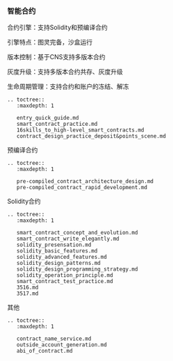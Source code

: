### 智能合约

合约引擎：支持Solidity和预编译合约

引擎特点：图灵完备，沙盒运行

版本控制：基于CNS支持多版本合约

灰度升级：支持多版本合约共存、灰度升级

生命周期管理：支持合约和账户的冻结、解冻

```eval_rst
.. toctree::
   :maxdepth: 1

   entry_quick_guide.md
   smart_contract_practice.md
   16skills_to_high-level_smart_contracts.md
   contract_design_practice_deposit&points_scene.md
```

预编译合约

```eval_rst
.. toctree::
   :maxdepth: 1

   pre-compiled_contract_architecture_design.md
   pre-compiled_contract_rapid_development.md
```

Solidity合约

```eval_rst
.. toctree::
   :maxdepth: 1

   smart_contract_concept_and_evolution.md
   smart_contract_write_elegantly.md
   solidity_presensation.md
   solidity_basic_features.md
   solidity_advanced_features.md
   solidity_design_patterns.md
   solidity_design_programming_strategy.md
   solidity_operation_principle.md
   smart_contract_test_practice.md
   3516.md
   3517.md
```

其他

```eval_rst
.. toctree::
   :maxdepth: 1

   contract_name_service.md
   outside_account_generation.md
   abi_of_contract.md
```